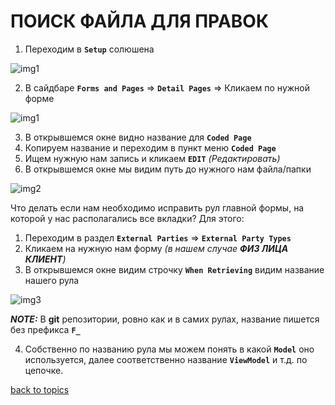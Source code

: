 # ПОИСК ФАЙЛА ДЛЯ ПРАВОК

1. Переходим в **`Setup`** солюшена

![img1](https://github.com/CrappyCodeMaker/ECCENTEX-KNOWLEGE/blob/main/Content/6%20Localization/IMG/1.png?raw=true)

2. В сайдбаре **`Forms and Pages`** => **`Detail Pages`** => Кликаем по нужной форме

![img1](https://github.com/CrappyCodeMaker/ECCENTEX-KNOWLEGE/blob/main/Content/12%20How%20to%20find%20rule/IMG/1.png?raw=true)

3. В открывшемся окне видно название для **`Coded Page`**
4. Копируем название и переходим в пункт меню **`Coded Page`**
5. Ищем нужную нам запись и кликаем **`EDIT`** _(Редактировать)_
6. В открывшемся окне мы видим путь до нужного нам файла/папки

![img2](https://github.com/CrappyCodeMaker/ECCENTEX-KNOWLEGE/blob/main/Content/12%20How%20to%20find%20rule/IMG/2.png?raw=true)


Что делать если нам необходимо исправить рул главной формы, на которой у нас располагались все вкладки? Для этого:

1. Переходим в раздел **`External Parties`** => **`External Party Types`**
2. Кликаем на нужную нам форму _(в нашем случае **ФИЗ ЛИЦА КЛИЕНТ**)_
3. В открывшемся окне видим строчку **`When Retrieving`** видим название нашего рула

![img3](https://github.com/CrappyCodeMaker/ECCENTEX-KNOWLEGE/blob/main/Content/12%20How%20to%20find%20rule/IMG/3.png?raw=true)


**_NOTE:_** В **git** репозитории, ровно как и в самих рулах, название пишется без префикса **`F_`**

4. Собственно по названию рула мы можем понять в какой **`Model`** оно используется,  далее соответственно название **`ViewModel`** и т.д. по цепочке.


[back to topics](https://github.com/CrappyCodeMaker/ECCENTEX-KNOWLEGE/blob/main/Content/0%20Topics/README.md)